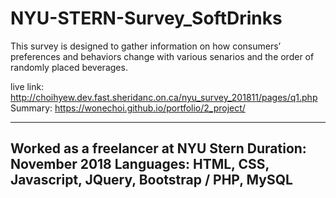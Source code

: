 # NYU-STERN-Survey_SoftDrinks
This survey is designed to gather information on how consumers’ preferences and behaviors change with various senarios and the order of randomly placed beverages.

live link: http://choihyew.dev.fast.sheridanc.on.ca/nyu_survey_201811/pages/q1.php
Summary: https://wonechoi.github.io/portfolio/2_project/

---
Worked as a freelancer at NYU Stern
Duration: November 2018
Languages: HTML, CSS, Javascript, JQuery, Bootstrap / PHP, MySQL
---
